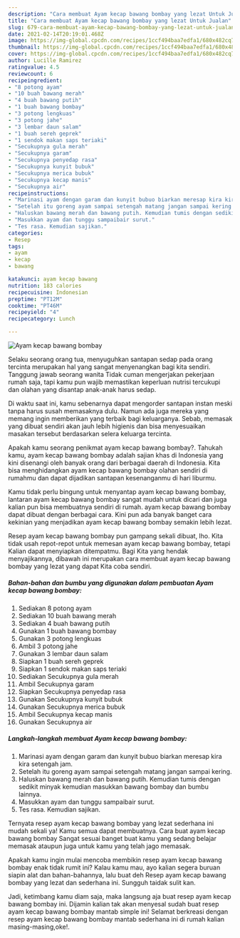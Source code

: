 ```yaml
---
description: "Cara membuat Ayam kecap bawang bombay yang lezat Untuk Jualan"
title: "Cara membuat Ayam kecap bawang bombay yang lezat Untuk Jualan"
slug: 679-cara-membuat-ayam-kecap-bawang-bombay-yang-lezat-untuk-jualan
date: 2021-02-14T20:19:01.468Z
image: https://img-global.cpcdn.com/recipes/1ccf494baa7edfa1/680x482cq70/ayam-kecap-bawang-bombay-foto-resep-utama.jpg
thumbnail: https://img-global.cpcdn.com/recipes/1ccf494baa7edfa1/680x482cq70/ayam-kecap-bawang-bombay-foto-resep-utama.jpg
cover: https://img-global.cpcdn.com/recipes/1ccf494baa7edfa1/680x482cq70/ayam-kecap-bawang-bombay-foto-resep-utama.jpg
author: Lucille Ramirez
ratingvalue: 4.5
reviewcount: 6
recipeingredient:
- "8 potong ayam"
- "10 buah bawang merah"
- "4 buah bawang putih"
- "1 buah bawang bombay"
- "3 potong lengkuas"
- "3 potong jahe"
- "3 lembar daun salam"
- "1 buah sereh geprek"
- "1 sendok makan saps teriaki"
- "Secukupnya gula merah"
- "Secukupnya garam"
- "Secukupnya penyedap rasa"
- "Secukupnya kunyit bubuk"
- "Secukupnya merica bubuk"
- "Secukupnya kecap manis"
- "Secukupnya air"
recipeinstructions:
- "Marinasi ayam dengan garam dan kunyit bubuo biarkan meresap kira kira setengah jam."
- "Setelah itu goreng ayam sampai setengah matang jangan sampai kering."
- "Haluskan bawang merah dan bawang putih. Kemudian tumis dengan sedikit minyak kemudian masukkan bawang bombay dan bumbu lainnya."
- "Masukkan ayam dan tunggu sampaibair surut."
- "Tes rasa. Kemudian sajikan."
categories:
- Resep
tags:
- ayam
- kecap
- bawang

katakunci: ayam kecap bawang 
nutrition: 183 calories
recipecuisine: Indonesian
preptime: "PT12M"
cooktime: "PT46M"
recipeyield: "4"
recipecategory: Lunch

---
```



![Ayam kecap bawang bombay](https://img-global.cpcdn.com/recipes/1ccf494baa7edfa1/680x482cq70/ayam-kecap-bawang-bombay-foto-resep-utama.jpg)

Selaku seorang orang tua, menyuguhkan santapan sedap pada orang tercinta merupakan hal yang sangat menyenangkan bagi kita sendiri. Tanggung jawab seorang  wanita Tidak cuman mengerjakan pekerjaan rumah saja, tapi kamu pun wajib memastikan keperluan nutrisi tercukupi dan olahan yang disantap anak-anak harus sedap.

Di waktu  saat ini, kamu sebenarnya dapat mengorder santapan instan meski tanpa harus susah memasaknya dulu. Namun ada juga mereka yang memang ingin memberikan yang terbaik bagi keluarganya. Sebab, memasak yang dibuat sendiri akan jauh lebih higienis dan bisa menyesuaikan masakan tersebut berdasarkan selera keluarga tercinta. 



Apakah kamu seorang penikmat ayam kecap bawang bombay?. Tahukah kamu, ayam kecap bawang bombay adalah sajian khas di Indonesia yang kini disenangi oleh banyak orang dari berbagai daerah di Indonesia. Kita bisa menghidangkan ayam kecap bawang bombay olahan sendiri di rumahmu dan dapat dijadikan santapan kesenanganmu di hari liburmu.

Kamu tidak perlu bingung untuk menyantap ayam kecap bawang bombay, lantaran ayam kecap bawang bombay sangat mudah untuk dicari dan juga kalian pun bisa membuatnya sendiri di rumah. ayam kecap bawang bombay dapat dibuat dengan berbagai cara. Kini pun ada banyak banget cara kekinian yang menjadikan ayam kecap bawang bombay semakin lebih lezat.

Resep ayam kecap bawang bombay pun gampang sekali dibuat, lho. Kita tidak usah repot-repot untuk memesan ayam kecap bawang bombay, tetapi Kalian dapat menyiapkan ditempatmu. Bagi Kita yang hendak menyajikannya, dibawah ini merupakan cara membuat ayam kecap bawang bombay yang lezat yang dapat Kita coba sendiri.

<!--inarticleads1-->

##### Bahan-bahan dan bumbu yang digunakan dalam pembuatan Ayam kecap bawang bombay:

1. Sediakan 8 potong ayam
1. Sediakan 10 buah bawang merah
1. Sediakan 4 buah bawang putih
1. Gunakan 1 buah bawang bombay
1. Gunakan 3 potong lengkuas
1. Ambil 3 potong jahe
1. Gunakan 3 lembar daun salam
1. Siapkan 1 buah sereh geprek
1. Siapkan 1 sendok makan saps teriaki
1. Sediakan Secukupnya gula merah
1. Ambil Secukupnya garam
1. Siapkan Secukupnya penyedap rasa
1. Gunakan Secukupnya kunyit bubuk
1. Gunakan Secukupnya merica bubuk
1. Ambil Secukupnya kecap manis
1. Gunakan Secukupnya air




<!--inarticleads2-->

##### Langkah-langkah membuat Ayam kecap bawang bombay:

1. Marinasi ayam dengan garam dan kunyit bubuo biarkan meresap kira kira setengah jam.
1. Setelah itu goreng ayam sampai setengah matang jangan sampai kering.
1. Haluskan bawang merah dan bawang putih. Kemudian tumis dengan sedikit minyak kemudian masukkan bawang bombay dan bumbu lainnya.
1. Masukkan ayam dan tunggu sampaibair surut.
1. Tes rasa. Kemudian sajikan.




Ternyata resep ayam kecap bawang bombay yang lezat sederhana ini mudah sekali ya! Kamu semua dapat membuatnya. Cara buat ayam kecap bawang bombay Sangat sesuai banget buat kamu yang sedang belajar memasak ataupun juga untuk kamu yang telah jago memasak.

Apakah kamu ingin mulai mencoba membikin resep ayam kecap bawang bombay enak tidak rumit ini? Kalau kamu mau, ayo kalian segera buruan siapin alat dan bahan-bahannya, lalu buat deh Resep ayam kecap bawang bombay yang lezat dan sederhana ini. Sungguh taidak sulit kan. 

Jadi, ketimbang kamu diam saja, maka langsung aja buat resep ayam kecap bawang bombay ini. Dijamin kalian tak akan menyesal sudah buat resep ayam kecap bawang bombay mantab simple ini! Selamat berkreasi dengan resep ayam kecap bawang bombay mantab sederhana ini di rumah kalian masing-masing,oke!.

